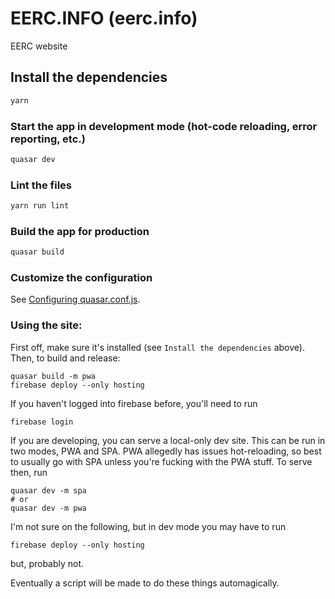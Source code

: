 # EERC.INFO (eerc.info)

EERC website

## Install the dependencies
```bash
yarn
```

### Start the app in development mode (hot-code reloading, error reporting, etc.)
```bash
quasar dev
```

### Lint the files
```bash
yarn run lint
```

### Build the app for production
```bash
quasar build
```

### Customize the configuration
See [Configuring quasar.conf.js](https://quasar.dev/quasar-cli/quasar-conf-js).

### Using the site:
First off, make sure it's installed (see `Install the dependencies` above).
Then, to build and release:
```
quasar build -m pwa
firebase deploy --only hosting
```
If you haven't logged into firebase before, you'll need to run 
```
firebase login
```

If you are developing, you can serve a local-only dev site. This can be run in two modes, PWA and SPA. PWA allegedly has issues hot-reloading, so best to usually go with SPA unless you're fucking with the PWA stuff.
To serve then, run
```
quasar dev -m spa
# or
quasar dev -m pwa
```
I'm not sure on the following, but in dev mode you may have to run 
```
firebase deploy --only hosting
```
but, probably not.


Eventually a script will be made to do these things automagically.
